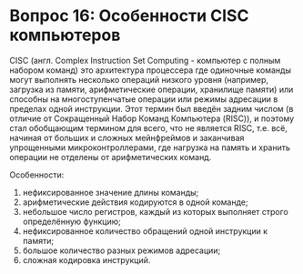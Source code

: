 ﻿# Вопрос 16: Особенности СISC компьютеров
CISC (англ. Complex Instruction Set Computing - компьютер с полным набором команд) это архитектура процессера где одиночные команды могут выполнять несколько операций низкого уровня (например, загрузка из памяти, арифметические операции, хранилище памяти) или способны на многоступенчатые операции или режимы адресации в пределах одной инструкции. Этот термин был введён задним числом (в отличие от Сокращенный Набор Команд Компьютера (RISC)), и поэтому стал обобщающим термином для всего, что не является RISC, т.е. всё, начиная от больших и сложных мейнфреймов и заканчивая упрощенными микроконтроллерами, где нагрузка на память и хранить операции не отделены от арифметических команд.

Особенности:
1. нефиксированное значение длины команды;
2. арифметические действия кодируются в одной команде;
3. небольшое число регистров, каждый из которых выполняет строго определённую функцию;
4. нефиксированное количество обращений одной инструкции к памяти;
5. большое количество разных режимов адресации;
6. сложная кодировка инструкций.
